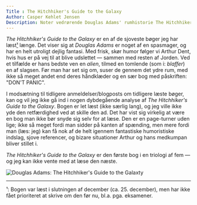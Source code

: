 ```yaml
---
Title : The Hitchhiker's Guide to the Galaxy
Author: Casper Kehlet Jensen
Description: Noter vedrørende Douglas Adams' rumhistorie The Hitchhiker's Guide to the Galaxy
---
```


*The Hitchhiker's Guide to the Galaxy* er en af de sjoveste bøger jeg har læst[¹](#note1) længe.
Det viser sig at *Douglas Adams* er noget af en spasmager, og har en helt utroligt dejlig fantasi. Med frisk, skør humor følger vi Arthur Dent, hvis hus er på vej til at blive udslettet &mdash; sammen med resten af Jorden. Ved et tilfælde er hans bedste ven en *alien*, tilmed en tomlende (som i: *blaffer*) en af slagsen. Før man har set sig om, suser de gennem det ydre rum, med ikke så meget andet end deres håndklæder og en sær bog med påskriften: "DON'T PANIC".

I modsætning til tidligere anmeldelser/blogposts om tidligere læste bøger, kan og vil jeg ikke gå ind i nogen dybdegående analyse af *The Hitchhiker's Guide to the Galaxy*. Bogen er let læst (ikke særlig lang), og jeg ville ikke yde den retfærdighed ved at skille den ad. Det har vist sig virkelig at være en bog man ikke bør snyde sig selv for at læse. Den er en page-turner uden lige; ikke så meget fordi man sidder på kanten af spænding, men mere fordi man (læs: jeg) kan få nok af de helt igennem fantastiske humoristiske indslag, sjove referencer, og bizare situationer Arthur og hans medkumpan bliver stillet i.

*The Hitchhiker's Guide to the Galaxy* er den første bog i en triologi af fem &mdash; og jeg kan ikke vente med at læse den næste.

![Douglas Adams: The Hitchhiker's Guide to the Galaxty](/img/arkiv/the-hitchhikers-guide-to-the-galaxy/douglasadams_thehitchhikersguidetothegalaxy.jpg)

---

<span id="note1">¹:</span>
Bogen var læst i slutningen af december (ca. 25. december), men har ikke fået prioriteret at skrive om den før nu, bl.a. pga. eksamener.